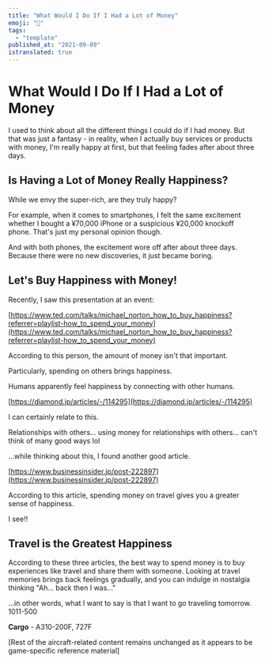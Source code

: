 ```yaml
---
title: "What Would I Do If I Had a Lot of Money"
emoji: "🤖"
tags:
  - "template"
published_at: "2021-09-09"
istranslated: true
---
```


# What Would I Do If I Had a Lot of Money

I used to think about all the different things I could do if I had money. But that was just a fantasy - in reality, when I actually buy services or products with money, I'm really happy at first, but that feeling fades after about three days.

## **Is Having a Lot of Money Really Happiness?**

While we envy the super-rich, are they truly happy?

For example, when it comes to smartphones, I felt the same excitement whether I bought a ¥70,000 iPhone or a suspicious ¥20,000 knockoff phone. That's just my personal opinion though.

And with both phones, the excitement wore off after about three days. Because there were no new discoveries, it just became boring.

## Let's Buy Happiness with Money!

Recently, I saw this presentation at an event:

[https://www.ted.com/talks/michael_norton_how_to_buy_happiness?referrer=playlist-how_to_spend_your_money](https://www.ted.com/talks/michael_norton_how_to_buy_happiness?referrer=playlist-how_to_spend_your_money)

According to this person, the amount of money isn't that important.

Particularly, spending on others brings happiness.

Humans apparently feel happiness by connecting with other humans.

[https://diamond.jp/articles/-/114295](https://diamond.jp/articles/-/114295)

I can certainly relate to this.

Relationships with others... using money for relationships with others... can't think of many good ways lol

...while thinking about this, I found another good article.

[https://www.businessinsider.jp/post-222897](https://www.businessinsider.jp/post-222897)

According to this article, spending money on travel gives you a greater sense of happiness.

I see!!

## Travel is the Greatest Happiness

According to these three articles, the best way to spend money is to buy experiences like travel and share them with someone. Looking at travel memories brings back feelings gradually, and you can indulge in nostalgia thinking "Ah... back then I was..."

...in other words, what I want to say is that I want to go traveling tomorrow. 1011-500

**Cargo** - A310-200F, 727F

[Rest of the aircraft-related content remains unchanged as it appears to be game-specific reference material]
